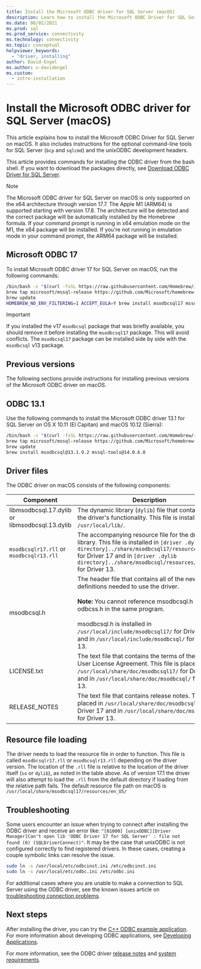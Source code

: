 ```yaml
---
title: Install the Microsoft ODBC driver for SQL Server (macOS)
description: Learn how to install the Microsoft ODBC Driver for SQL Server on macOS clients to enable database connectivity.
ms.date: 08/02/2021
ms.prod: sql
ms.prod_service: connectivity
ms.technology: connectivity
ms.topic: conceptual
helpviewer_keywords:
  - "driver, installing"
author: David-Engel
ms.author: v-davidengel
ms.custom:
  - intro-installation
---
```


# Install the Microsoft ODBC driver for SQL Server (macOS)

This article explains how to install the Microsoft ODBC Driver for SQL Server on macOS. It also includes instructions for the optional command-line tools for SQL Server (`bcp` and `sqlcmd`) and the unixODBC development headers.

This article provides commands for installing the ODBC driver from the bash shell. If you want to download the packages directly, see [Download ODBC Driver for SQL Server](../download-odbc-driver-for-sql-server.md).

> [!Note]
> The Microsoft ODBC driver for SQL Server on macOS is only supported on the x64 architecture through version 17.7. The Apple M1 (ARM64) is supported starting with version 17.8. The architecture will be detected and the correct package will be automatically installed by the Homebrew formula. If your command prompt is running in x64 emulation mode on the M1, the x64 package will be installed. If you're not running in emulation mode in your command prompt, the ARM64 package will be installed.

## Microsoft ODBC 17

To install Microsoft ODBC driver 17 for SQL Server on macOS, run the following commands:

```bash
/bin/bash -c "$(curl -fsSL https://raw.githubusercontent.com/Homebrew/install/master/install.sh)"
brew tap microsoft/mssql-release https://github.com/Microsoft/homebrew-mssql-release
brew update
HOMEBREW_NO_ENV_FILTERING=1 ACCEPT_EULA=Y brew install msodbcsql17 mssql-tools
```

> [!IMPORTANT]
> If you installed the v17 `msodbcsql` package that was briefly available, you should remove it before installing the `msodbcsql17` package. This will avoid conflicts. The `msodbcsql17` package can be installed side by side with the `msodbcsql` v13 package.

## Previous versions

The following sections provide instructions for installing previous versions of the Microsoft ODBC driver on macOS.

## <a id="13.1"></a> ODBC 13.1

Use the following commands to install the Microsoft ODBC driver 13.1 for SQL Server on OS X 10.11 (El Capitan) and macOS 10.12 (Sierra):

```bash
/bin/bash -c "$(curl -fsSL https://raw.githubusercontent.com/Homebrew/install/master/install.sh)"
brew tap microsoft/mssql-release https://github.com/Microsoft/homebrew-mssql-release
brew update
brew install msodbcsql@13.1.9.2 mssql-tools@14.0.6.0
```

## Driver files

The ODBC driver on macOS consists of the following components:

|Component|Description|  
|---------------|-----------------|  
|libmsodbcsql.17.dylib or libmsodbcsql.13.dylib|The dynamic library (`dylib`) file that contains all of the driver's functionality. This file is installed in `/usr/local/lib/`.|
|`msodbcsqlr17.rll` or `msodbcsqlr13.rll`|The accompanying resource file for the driver library. This file is installed in `[driver .dylib directory]../share/msodbcsql17/resources/en_US/` for Driver 17 and in `[driver .dylib directory]../share/msodbcsql/resources/en_US/` for Driver 13. |
|msodbcsql.h|The header file that contains all of the new definitions needed to use the driver.<br /><br /> **Note:**  You cannot reference msodbcsql.h and odbcss.h in the same program.<br /><br /> msodbcsql.h is installed in `/usr/local/include/msodbcsql17/` for Driver 17 and in `/usr/local/include/msodbcsql/` for Driver 13. |
|LICENSE.txt|The text file that contains the terms of the End-User License Agreement. This file is placed in `/usr/local/share/doc/msodbcsql17/` for Driver 17 and in `/usr/local/share/doc/msodbcsql/` for Driver 13. |
|RELEASE_NOTES|The text file that contains release notes. This file is placed in `/usr/local/share/doc/msodbcsql17/` for Driver 17 and in `/usr/local/share/doc/msodbcsql/` for Driver 13. |

## Resource file loading

The driver needs to load the resource file in order to function. This file is called `msodbcsqlr17.rll` or `msodbcsqlr13.rll` depending on the driver version. The location of the `.rll` file is relative to the location of the driver itself (`so` or `dylib`), as noted in the table above. As of version 17.1 the driver will also attempt to load the `.rll` from the default directory if loading from the relative path fails. The default resource file path on macOS is `/usr/local/share/msodbcsql17/resources/en_US/`

## Troubleshooting

Some users encounter an issue when trying to connect after installing the ODBC driver and receive an error like: `"[01000] [unixODBC][Driver Manager]Can't open lib 'ODBC Driver 17 for SQL Server' : file not found (0) (SQLDriverConnect)"`. It may be the case that unixODBC is not configured correctly to find registered drivers. In these cases, creating a couple symbolic links can resolve the issue.

```bash
sudo ln -s /usr/local/etc/odbcinst.ini /etc/odbcinst.ini
sudo ln -s /usr/local/etc/odbc.ini /etc/odbc.ini
```

For additional cases where you are unable to make a connection to SQL Server using the ODBC driver, see the known issues article on [troubleshooting connection problems](known-issues-in-this-version-of-the-driver.md#connectivity).

## Next steps

After installing the driver, you can try the [C++ ODBC example application](../cpp-code-example-app-connect-access-sql-db.md). For more information about developing ODBC applications, see [Developing Applications](../../../odbc/reference/develop-app/developing-applications.md).

For more information, see the ODBC driver [release notes](release-notes-odbc-sql-server-linux-mac.md) and [system requirements](system-requirements.md).
